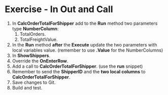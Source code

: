 ﻿# Exercise - In Out and Call

1.	In **CalcOrderTotalForShipper** add to the **Run** method two parameters type **NumberColumn**:  
    1.  TotalOrders.
    2.  TotalFreightValue. 
2.  In the **Run** method  **after** the **Execute** update the two parameters with local variables value. (remember to use **.Value** for the NumberColumns)
3.  In **ShowShippers**.
4.  Override the **OnEnterRow**.
5.  Add a call to **CalcOrderTotalForShipper**. (use the **run** snippet)
6.  Remember to send the **ShipperID** and the **two local columns** to **CalcOrderTotalForShipper**.
7.  Save changes to Git.
8.  Build and test.

